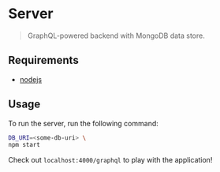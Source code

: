 # Server

> GraphQL-powered backend with MongoDB data store.

## Requirements

- [nodejs](https://nodejs.org/en/)

## Usage

To run the server, run the following command:
```bash
DB_URI=<some-db-uri> \
npm start
```

Check out `localhost:4000/graphql` to play with the application!
